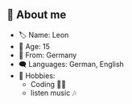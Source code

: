 

## 🌵 About me
- 🏷️ Name: Leon
- 🌿 Age: 15
- 📍  From: Germany
- 🗨  Languages: German, English
- 💙 Hobbies: 
  - Coding 👨‍💻
  - listen music 🎶
  
